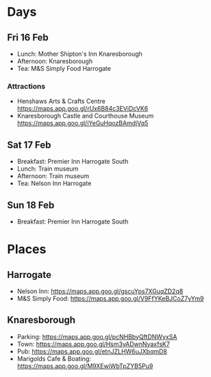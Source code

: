 # Days

## Fri 16 Feb

- Lunch: Mother Shipton's Inn Knaresborough
- Afternoon: Knaresborough
- Tea: M&S Simply Food Harrogate

### Attractions

- Henshaws Arts & Crafts Centre <https://maps.app.goo.gl/rUx6B84c3EViDcVK6>
- Knaresborough Castle and Courthouse Museum <https://maps.app.goo.gl/iYeGuHqozBAmdjVq5>

## Sat 17 Feb

- Breakfast: Premier Inn Harrogate South
- Lunch: Train museum
- Afternoon: Train museum
- Tea: Nelson Inn Harrogate

## Sun 18 Feb

- Breakfast: Premier Inn Harrogate South

# Places

## Harrogate

- Nelson Inn: <https://maps.app.goo.gl/gscuYps7XGuqZD2q8>
- M&S Simply Food: <https://maps.app.goo.gl/V9FfYKeBJCoZ7yYm9>

## Knaresborough

- Parking: <https://maps.app.goo.gl/pcNHBbyQftDNWyxSA>
- Town: <https://maps.app.goo.gl/Hsm3yADwnNyaxfsK7>
- Pub: <https://maps.app.goo.gl/etnJZLHW6uJXbqmD8>
- Marigolds Cafe & Boating: <https://maps.app.goo.gl/M9XEwiWbTpZYB5Pu9>
